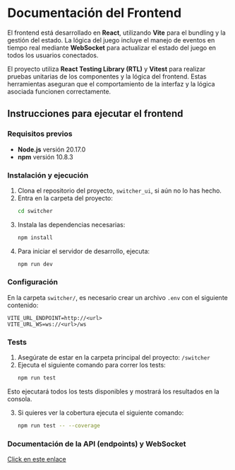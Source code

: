 # Documentación del Frontend

El frontend está desarrollado en **React**, utilizando **Vite** para el bundling y la gestión del estado. La lógica del juego incluye el manejo de eventos en tiempo real mediante **WebSocket** para actualizar el estado del juego en todos los usuarios conectados. 

El proyecto utiliza **React Testing Library (RTL)** y **Vitest** para realizar pruebas unitarias de los componentes y la lógica del frontend. Estas herramientas aseguran que el comportamiento de la interfaz y la lógica asociada funcionen correctamente.

## Instrucciones para ejecutar el frontend

### Requisitos previos
- **Node.js** versión 20.17.0
- **npm** versión 10.8.3

### Instalación y ejecución
1. Clona el repositorio del proyecto, `switcher_ui`, si aún no lo has hecho.
2. Entra en la carpeta del proyecto:
    ```bash
    cd switcher
    ```
3. Instala las dependencias necesarias:
    ```bash
    npm install
    ```
4. Para iniciar el servidor de desarrollo, ejecuta:
    ```bash
    npm run dev
    ```

### Configuración
En la carpeta `switcher/`, es necesario crear un archivo `.env` con el siguiente contenido:

```env
VITE_URL_ENDPOINT=http://<url>
VITE_URL_WS=ws://<url>/ws
```

### Tests
1. Asegúrate de estar en la carpeta principal del proyecto: `/switcher`
2. Ejecuta el siguiente comando para correr los tests:
    ```bash
    npm run test
    ```
Esto ejecutará todos los tests disponibles y mostrará los resultados en la consola.

3. Si quieres ver la cobertura ejecuta el siguiente comando:
    ```bash
    npm run test -- --coverage
    ```

### Documentación de la API (endpoints) y WebSocket
[Click en este enlace](https://docs.google.com/spreadsheets/d/19sXUdj81GLNWPH86Uja328Gk27BWLL2Hj1xli5Ad8ss/edit?usp=sharing)

